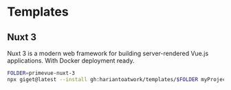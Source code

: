 # Templates

## Nuxt 3

Nuxt 3 is a modern web framework for building server-rendered Vue.js applications.
With Docker deployment ready.

```bash
FOLDER=primevue-nuxt-3
npx giget@latest --install gh:hariantoatwork/templates/$FOLDER myProject
```
